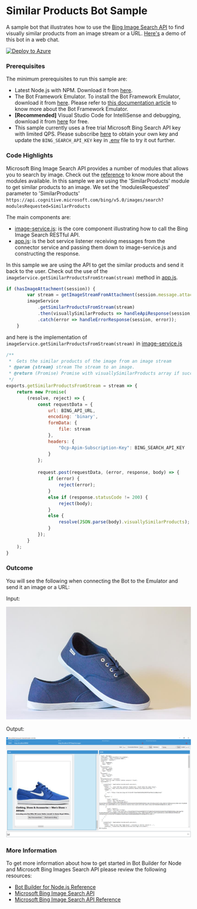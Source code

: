 ﻿# Similar Products Bot Sample

A sample bot that illustrates how to use the [Bing Image Search API](https://www.microsoft.com/cognitive-services/en-us/bing-image-search-api) to find visually similar products from an image stream or a URL. [Here's](https://docs.botframework.com/en-us/bot-intelligence/search/#example-product-bot) a demo of this bot in a web chat.

[![Deploy to Azure](http://azuredeploy.net/deploybutton.png)](https://azuredeploy.net)

### Prerequisites

The minimum prerequisites to run this sample are:
* Latest Node.js with NPM. Download it from [here](https://nodejs.org/en/download/).
* The Bot Framework Emulator. To install the Bot Framework Emulator, download it from [here](https://aka.ms/bf-bc-emulator). Please refer to [this documentation article](https://docs.botframework.com/en-us/csharp/builder/sdkreference/gettingstarted.html#emulator) to know more about the Bot Framework Emulator.
* **[Recommended]** Visual Studio Code for IntelliSense and debugging, download it from [here](https://code.visualstudio.com/) for free.
* This sample currently uses a free trial Microsoft Bing Search API key with limited QPS. Please subscribe [here](https://www.microsoft.com/cognitive-services/en-us/subscriptions) to obtain your own key and update the `BING_SEARCH_API_KEY` key in [.env](.env) file to try it out further.


### Code Highlights

Microsoft Bing Image Search API provides a number of modules that allows you to search by image. Check out the [reference](https://msdn.microsoft.com/en-us/library/dn760791.aspx) to know more about the modules available. In this sample we are using the 'SimilarProducts' module to get similar products to an image. We set the 'modulesRequested' parameter to 'SimilarProducts' `https://api.cognitive.microsoft.com/bing/v5.0/images/search?modulesRequested=SimilarProducts` 

The main components are:

* [image-service.js](image-service.js): is the core component illustrating how to call the  Bing Image Search RESTful API.
* [app.js](app.js): is the bot service listener receiving messages from the connector service and passing them down to image-service.js and constructing the response.

In this sample we are using the API to get the similar products and send it back to the user. Check out the use of the `imageService.getSimilarProductsFromStream(stream)` method in [app.js](app.js).

````JavaScript
if (hasImageAttachment(session)) {
        var stream = getImageStreamFromAttachment(session.message.attachments[0]);
        imageService
            .getSimilarProductsFromStream(stream)
            .then(visuallySimilarProducts => handleApiResponse(session, visuallySimilarProducts))
            .catch(error => handleErrorResponse(session, error));
    }
````
and here is the implementation of `imageService.getSimilarProductsFromStream(stream)` in [image-service.js](image-service.js)
````JavaScript
/** 
 *  Gets the similar products of the image from an image stream
 * @param {stream} stream The stream to an image.
 * @return (Promise) Promise with visuallySimilarProducts array if succeeded, error otherwise
 */
exports.getSimilarProductsFromStream = stream => {
    return new Promise(
        (resolve, reject) => {       
            const requestData = {
                url: BING_API_URL,
                encoding: 'binary',
                formData: {
                    file: stream
                },
                headers: {
                    "Ocp-Apim-Subscription-Key": BING_SEARCH_API_KEY
                }
            };

            request.post(requestData, (error, response, body) => {
                if (error) {
                    reject(error);
                }
                else if (response.statusCode != 200) {
                    reject(body);
                }
                else {
                    resolve(JSON.parse(body).visuallySimilarProducts);
                }
            });
        }
    );
}
````

### Outcome

You will see the following when connecting the Bot to the Emulator and send it an image or a URL:

Input:

![Sample Outcome](images/blue-shoes.jpg)

Output:

![Sample Outcome](images/outcome-emulator-stream.png)

### More Information

To get more information about how to get started in Bot Builder for Node and Microsoft Bing Images Search API please review the following resources:
* [Bot Builder for Node.js Reference](https://docs.botframework.com/en-us/node/builder/overview/#navtitle)
* [Microsoft Bing Image Search API](https://www.microsoft.com/cognitive-services/en-us/bing-image-search-api)
* [Microsoft Bing Image Search API Reference](https://msdn.microsoft.com/en-us/library/dn760791.aspx)
